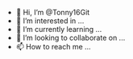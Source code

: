 - 👋 Hi, I’m @Tonny16Git
- 👀 I’m interested in ...
- 🌱 I’m currently learning ...
- 💞️ I’m looking to collaborate on ...
- 📫 How to reach me ...

<!---
Tonny16Git/Tonny16Git is a ✨ special ✨ repository because its `README.md` (this file) appears on your GitHub profile.
You can click the Preview link to take a look at your changes.
--->
